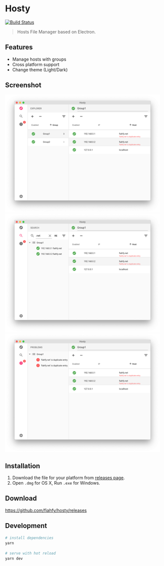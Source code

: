 # Hosty
[![Build Status](https://travis-ci.com/fiahfy/hosty.svg?branch=master)](https://travis-ci.com/fiahfy/hosty)

> Hosts File Manager based on Electron.


## Features
* Manage hosts with groups
* Cross platform support
* Change theme (Light/Dark)


## Screenshot
![screenshot](./build/screenshots/screenshot1.png?raw=true)
![screenshot](./build/screenshots/screenshot2.png?raw=true)
![screenshot](./build/screenshots/screenshot3.png?raw=true)


## Installation
1. Download the file for your platform from [releases page](https://github.com/fiahfy/hosty/releases).
2. Open `.dmg` for OS X, Run `.exe` for Windows.


## Download
https://github.com/fiahfy/hosty/releases


## Development
``` bash
# install dependencies
yarn

# serve with hot reload
yarn dev
```
